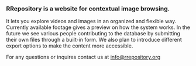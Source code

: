 ### RRepository is a website for contextual image browsing.
It lets you explore videos and images in an organized and flexible way.
Currently available footage gives a preview on how the system works.
In the future we see various people contributing to the database by submitting their own files through a built-in form.
We also plan to introduce different export options to make the content more accessible.

For any questions or inquires contact us at info@rrepository.org
